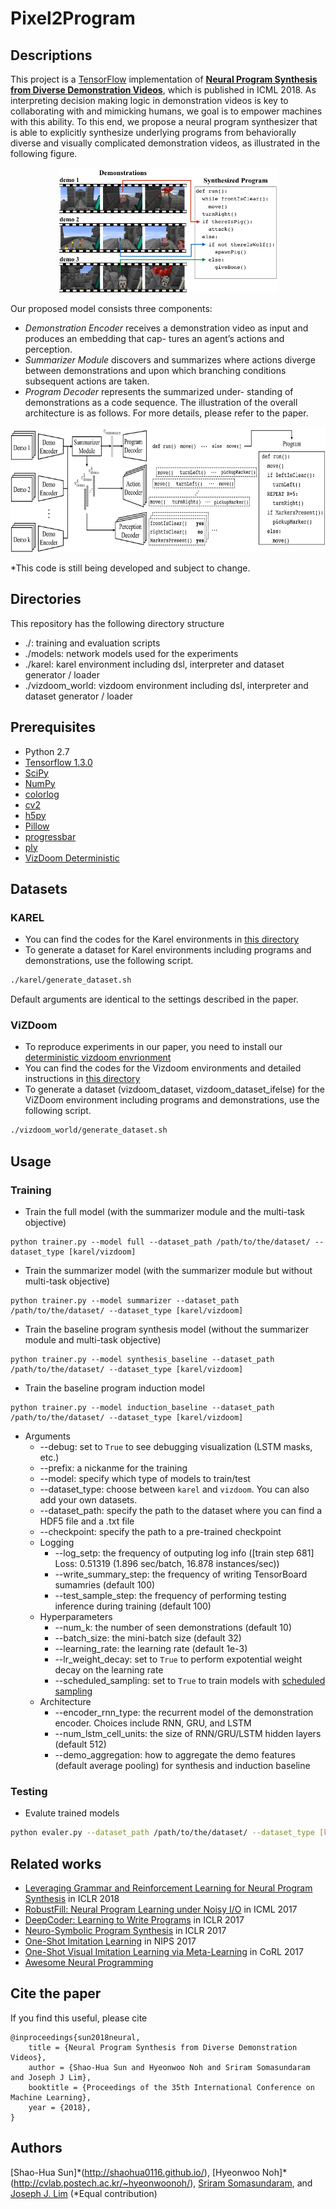 # Pixel2Program

## Descriptions
This project is a [TensorFlow](https://www.tensorflow.org/) implementation of [**Neural Program Synthesis from Diverse Demonstration Videos**](https://shaohua0116.github.io/demo2program/), which is published in ICML 2018. As interpreting decision making logic in demonstration videos is key to collaborating with and mimicking humans, we goal is to empower machines with this ability. To this end, we propose a neural program synthesizer that is able to explicitly synthesize underlying programs from behaviorally diverse and visually complicated demonstration videos, as illustrated in the following figure.

<p align="center">
    <img src="asset/teaser.png" height="200"/>
</p>

Our proposed model consists three components:
- *Demonstration Encoder* receives a demonstration video as input and produces an embedding that cap- tures an agent’s actions and perception.
- *Summarizer Module* discovers and summarizes where actions diverge between demonstrations and upon which branching conditions subsequent actions are taken.
- *Program Decoder* represents the summarized under- standing of demonstrations as a code sequence.
The illustration of the overall architecture is as follows. For more details, please refer to the paper.

<p align="center">
    <img src="asset/model.jpg" height="200"/>
</p>

\*This code is still being developed and subject to change.

## Directories
This repository has the following directory structure
- ./: training and evaluation scripts
- ./models: network models used for the experiments
- ./karel: karel environment including dsl, interpreter and dataset generator / loader
- ./vizdoom_world: vizdoom environment including dsl, interpreter and dataset generator / loader

## Prerequisites

- Python 2.7
- [Tensorflow 1.3.0](https://github.com/tensorflow/tensorflow/tree/r1.0)
- [SciPy](http://www.scipy.org/install.html)
- [NumPy](http://www.numpy.org/)
- [colorlog](https://pypi.python.org/pypi/colorlog)
- [cv2](https://pypi.python.org/pypi/opencv-python)
- [h5py](http://docs.h5py.org/en/latest/build.html#install)
- [Pillow](https://pillow.readthedocs.io/en/latest/installation.html#basic-installation)
- [progressbar](https://pypi.python.org/pypi/progressbar2)
- [ply](http://www.dabeaz.com/ply/)
- [VizDoom Deterministic](https://github.com/HyeonwooNoh/ViZDoomDeterministic)

## Datasets

### KAREL
- You can find the codes for the Karel environments in [this directory](./karel)
- To generate a dataset for Karel environments including programs and demonstrations, use the following script.
```bash
./karel/generate_dataset.sh
```
Default arguments are identical to the settings described in the paper.

### ViZDoom
- To reproduce experiments in our paper, you need to install our [deterministic vizdoom envrionment](https://github.com/HyeonwooNoh/ViZDoomDeterministic)
- You can find the codes for the Vizdoom environments and detailed instructions in [this directory](./vizdoom_world)
- To generate a dataset (vizdoom_dataset, vizdoom_dataset_ifelse) for the ViZDoom environment including programs and demonstrations, use the following script.
```bash
./vizdoom_world/generate_dataset.sh
```

## Usage
### Training
- Train the full model (with the summarizer module and the multi-task objective)
```bath
python trainer.py --model full --dataset_path /path/to/the/dataset/ --dataset_type [karel/vizdoom]
```

- Train the summarizer model (with the summarizer module but without multi-task objective)
```bath
python trainer.py --model summarizer --dataset_path /path/to/the/dataset/ --dataset_type [karel/vizdoom]
```

- Train the baseline program synthesis model (without the summarizer module and multi-task objective)
```bath
python trainer.py --model synthesis_baseline --dataset_path /path/to/the/dataset/ --dataset_type [karel/vizdoom]
```

- Train the baseline program induction model
```bath
python trainer.py --model induction_baseline --dataset_path /path/to/the/dataset/ --dataset_type [karel/vizdoom]
```

- Arguments
    - --debug: set to `True` to see debugging visualization (LSTM masks, etc.)
    - --prefix: a nickanme for the training
    - --model: specify which type of models to train/test
    - --dataset\_type: choose between `karel` and `vizdoom`. You can also add your own datasets.
    - --dataset\_path: specify the path to the dataset where you can find a HDF5 file and a .txt file
    - --checkpoint: specify the path to a pre-trained checkpoint
    - Logging
        - --log\_setp: the frequency of outputing log info ([train step  681] Loss: 0.51319 (1.896 sec/batch, 16.878 instances/sec))
        - --write\_summary\_step: the frequency of writing TensorBoard sumamries (default 100)
        - --test\_sample\_step: the frequency of performing testing inference during training (default 100)
    - Hyperparameters
        - --num\_k: the number of seen demonstrations (default 10)
        - --batch\_size: the mini-batch size (default 32)
        - --learning\_rate: the learning rate (default 1e-3)
        - --lr\_weight\_decay: set to `True` to perform expotential weight decay on the learning rate
        - --scheduled\_sampling: set to `True` to train models with [scheduled sampling](https://arxiv.org/abs/1506.03099)
    - Architecture
        - --encoder\_rnn\_type: the recurrent model of the demonstration encoder. Choices include RNN, GRU, and LSTM
        - --num\_lstm\_cell\_units: the size of RNN/GRU/LSTM hidden layers (default 512)
        - --demo\_aggregation: how to aggregate the demo features (default average pooling) for synthesis and induction baseline

### Testing
- Evalute trained models
```bash
python evaler.py --dataset_path /path/to/the/dataset/ --dataset_type [karel/vizdoom] [--train_dir /path/to/the/training/dir/ OR --checkpoint /path/to/the/trained/model]
```

## Related works
* [Leveraging Grammar and Reinforcement Learning for Neural Program Synthesis](https://openreview.net/forum?id=H1Xw62kRZ) in ICLR 2018
* [RobustFill: Neural Program Learning under Noisy I/O](https://arxiv.org/abs/1703.07469) in ICML 2017
* [DeepCoder: Learning to Write Programs](https://arxiv.org/abs/1611.01989) in ICLR 2017
* [Neuro-Symbolic Program Synthesis](https://arxiv.org/abs/1611.01855) in ICLR 2017
* [One-Shot Imitation Learning](https://arxiv.org/abs/1703.07326) in NIPS 2017
* [One-Shot Visual Imitation Learning via Meta-Learning](https://arxiv.org/abs/1709.04905) in CoRL 2017
* [Awesome Neural Programming](https://github.com/andrewliao11/awesome-neural-programming)

## Cite the paper
If you find this useful, please cite
```
@inproceedings{sun2018neural,
    title = {Neural Program Synthesis from Diverse Demonstration Videos},
    author = {Shao-Hua Sun and Hyeonwoo Noh and Sriram Somasundaram and Joseph J Lim},
    booktitle = {Proceedings of the 35th International Conference on Machine Learning},
    year = {2018},
}
```

## Authors
[Shao-Hua Sun]\*(http://shaohua0116.github.io/), [Hyeonwoo Noh]\*(http://cvlab.postech.ac.kr/~hyeonwoonoh/), [Sriram Somasundaram](http://srirams32.github.io/), and [Joseph J. Lim](http://www-bcf.usc.edu/~limjj/)
(\*Equal contribution)
